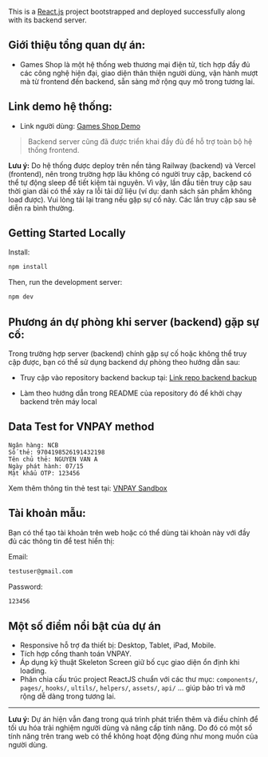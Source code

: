 This is a [React.js](https://react.dev/) project bootstrapped and deployed successfully along with its backend server.

## Giới thiệu tổng quan dự án:
- Games Shop là một hệ thống web thương mại điện tử, tích hợp đầy đủ các công nghệ hiện đại, giao diện thân thiện người dùng, vận hành mượt mà từ frontend đến backend, sẵn sàng mở rộng quy mô trong tương lai.

## Link demo hệ thống:
- Link người dùng: [Games Shop Demo](https://game-shop-fe.vercel.app/)

> Backend server cũng đã được triển khai đầy đủ để hỗ trợ toàn bộ hệ thống frontend.

**Lưu ý:** Do hệ thống được deploy trên nền tảng Railway (backend) và Vercel (frontend), nên trong trường hợp lâu không có người truy cập, backend có thể tự động sleep để tiết kiệm tài nguyên. Vì vậy, lần đầu tiên truy cập sau thời gian dài có thể xảy ra lỗi tải dữ liệu (ví dụ: danh sách sản phẩm không load được). Vui lòng tải lại trang nếu gặp sự cố này. Các lần truy cập sau sẽ diễn ra bình thường.

## Getting Started Locally

Install:
```bash
npm install
```

Then, run the development server:
```bash
npm dev
```

## Phương án dự phòng khi server (backend) gặp sự cố:
Trong trường hợp server (backend) chính gặp sự cố hoặc không thể truy cập được, bạn có thể sử dụng backend dự phòng theo hướng dẫn sau:

- Truy cập vào repository backend backup tại: [Link repo backend backup](https://github.com/conghau2308/Game_Shop_BE_Backup.git)

- Làm theo hướng dẫn trong README của repository đó để khởi chạy backend trên máy local

## Data Test for VNPAY method
```
Ngân hàng: NCB
Số thẻ: 9704198526191432198
Tên chủ thẻ: NGUYEN VAN A
Ngày phát hành: 07/15
Mật khẩu OTP: 123456
```
Xem thêm thông tin thẻ test tại: [VNPAY Sandbox](https://sandbox.vnpayment.vn/apis/vnpay-demo/#th%C3%B4ng-tin-th%E1%BA%BB-test)

## Tài khoản mẫu:
Bạn có thể tạo tài khoản trên web hoặc có thể dùng tài khoản này với đầy đủ các thông tin để test hiển thị:

Email:
```bash
testuser@gmail.com
```

Password:
```bash
123456
```

## Một số điểm nổi bật của dự án
- Responsive hỗ trợ đa thiết bị: Desktop, Tablet, iPad, Mobile.
- Tích hợp cổng thanh toán VNPAY.
- Áp dụng kỹ thuật Skeleton Screen giữ bố cục giao diện ổn định khi loading.
- Phân chia cấu trúc project ReactJS chuẩn với các thư mục: `components/`, `pages/`, `hooks/`, `ultils/`, `helpers/`, `assets/`, `api/` ... giúp bảo trì và mở rộng dễ dàng trong tương lai.

---

**Lưu ý:** Dự án hiện vẫn đang trong quá trình phát triển thêm và điều chỉnh để tối ưu hóa trải nghiệm người dùng và nâng cấp tính năng. Do đó có một số tính năng trên trang web có thể không hoạt động đúng như mong muốn của người dùng.
